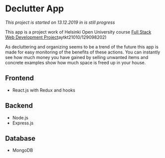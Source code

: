 # Declutter App

*This project is started on 13.12.2019 in is still progress*

This app is a project work of Helsinki Open University course [Full Stack Web Development Project](https://courses.helsinki.fi/en/)aytkt21010/129098202)

As decluttering and organizing seems to be a trend of the future this app is made for easy monitoring of the benefits of these actions. You can instantly see how much money you have gained by selling unwanted items and concrete examples show how much space is freed up in your house.

## Frontend

* React.js with Redux and hooks

## Backend

* Node.js
* Express.js

## Database

* MongoDB

